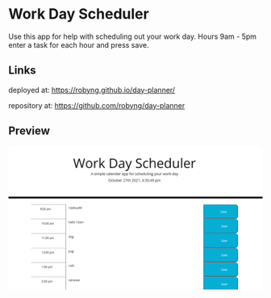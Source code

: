 # Work Day Scheduler 
Use this app for help with scheduling out your work day. Hours 9am - 5pm enter a task for each hour and press save.

## Links
deployed at: https://robyng.github.io/day-planner/

repository at: https://github.com/robyng/day-planner 

## Preview
![App Screenshot](./assets/images/preview.png)